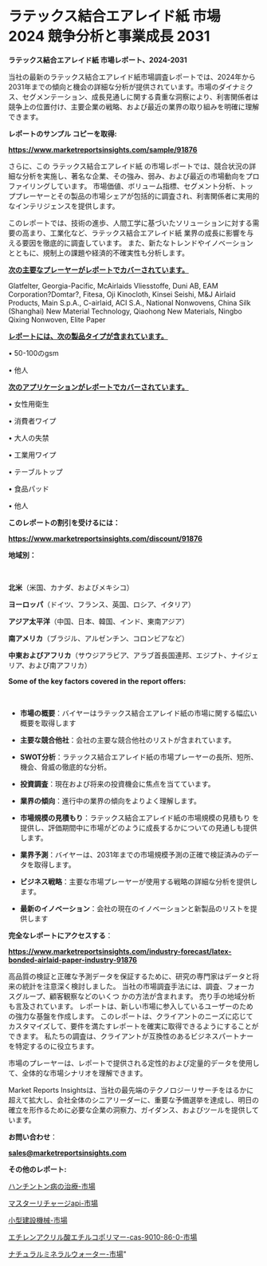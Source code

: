 # ラテックス結合エアレイド紙 市場 2024 競争分析と事業成長 2031

<strong>ラテックス結合エアレイド紙 市場レポート、2024-2031</strong>

当社の最新のラテックス結合エアレイド紙市場調査レポートでは、2024年から2031年までの傾向と機会の詳細な分析が提供されています。市場のダイナミクス、セグメンテーション、成長見通しに関する貴重な洞察により、利害関係者は競争上の位置付け、主要企業の戦略、および最近の業界の取り組みを明確に理解できます。



<strong>レポートのサンプル コピーを取得:</strong> <a href=https://www.marketreportsinsights.com/sample/91876>

<strong><u>https://www.marketreportsinsights.com/sample/91876</u></strong></a>

さらに、この ラテックス結合エアレイド紙 の市場レポートでは、競合状況の詳細な分析を実施し、著名な企業、その強み、弱み、および最近の市場動向をプロファイリングしています。 市場価値、ボリューム指標、セグメント分析、トッププレーヤーとその製品の市場シェアが包括的に調査され、利害関係者に実用的なインテリジェンスを提供します。

このレポートでは、技術の進歩、人間工学に基づいたソリューションに対する需要の高まり、工業化など、ラテックス結合エアレイド紙 業界の成長に影響を与える要因を徹底的に調査しています。 また、新たなトレンドやイノベーションとともに、規制上の課題や経済的不確実性も分析します。



<strong><u>次の主要なプレーヤーがレポートでカバーされています。</u></strong>

Glatfelter, Georgia-Pacific, McAirlaids Vliesstoffe, Duni AB, EAM Corporation?Domtar?, Fitesa, Oji Kinocloth, Kinsei Seishi, M&J Airlaid Products, Main S.p.A., C-airlaid, ACI S.A., National Nonwovens, China Silk (Shanghai) New Material Technology, Qiaohong New Materials, Ningbo Qixing Nonwoven, Elite Paper



<strong><u><b>レポートには、次の製品タイプが含まれています。</b></u></strong>

• 50-100のgsm

• 他人



<strong><u><b>次のアプリケーションがレポートでカバーされています。</b></u></strong>

• 女性用衛生

• 消費者ワイプ

• 大人の失禁

• 工業用ワイプ

• テーブルトップ

• 食品パッド

• 他人



<strong><b>このレポートの割引を受けるには：</b></strong>

<a href=https://www.marketreportsinsights.com/discount/91876>

<strong><u>https://www.marketreportsinsights.com/discount/91876</u></strong></a>



<strong>地域別：</strong>

<strong> </strong>



<strong>北米</strong>（米国、カナダ、およびメキシコ）



<strong>ヨーロッパ</strong>（ドイツ、フランス、英国、ロシア、イタリア）



<strong>アジア太平洋</strong>（中国、日本、韓国、インド、東南アジア）



<strong>南アメリカ</strong>（ブラジル、アルゼンチン、コロンビアなど）



<strong>中東およびアフリカ</strong>（サウジアラビア、アラブ首長国連邦、エジプト、ナイジェリア、および南アフリカ）



<strong>Some of the key factors covered in the report offers:</strong>

<strong> </strong>
<ul>
  <li>

<strong>市場の概要</strong>：バイヤーはラテックス結合エアレイド紙の市場に関する幅広い概要を取得します</li>
  <li>

<strong>主要な競合他社</strong>：会社の主要な競合他社のリストが含まれています。</li>
  <li>

<strong>SWOT分析</strong>：ラテックス結合エアレイド紙の市場プレーヤーの長所、短所、機会、脅威の徹底的な分析。</li>
  <li>

<strong>投資調査</strong>：現在および将来の投資機会に焦点を当てています。</li>
  <li>

<strong>業界の傾向</strong>：進行中の業界の傾向をよりよく理解します。</li>
  <li>

<strong>市場規模の見積もり</strong>：ラテックス結合エアレイド紙の市場規模の見積もり を提供し、評価期間中に市場がどのように成長するかについての見通しも提供します。</li>
  <li>

<strong>業界予測</strong>：バイヤーは、2031年までの市場規模予測の正確で検証済みのデータを取得します。</li>
  <li>

<strong>ビジネス戦略</strong>：主要な市場プレーヤーが使用する戦略の詳細な分析を提供します。</li>
  <li>

<strong>最新のイノベーション</strong>：会社の現在のイノベーションと新製品のリストを提供します</li>
</ul>


<strong>完全なレポートにアクセスする</strong>：

<a href=https://www.marketreportsinsights.com/industry-forecast/latex-bonded-airlaid-paper-industry-91876>

<strong><u>https://www.marketreportsinsights.com/industry-forecast/latex-bonded-airlaid-paper-industry-91876</u></strong></a>

高品質の検証と正確な予測データを保証するために、研究の専門家はデータと将来の統計を注意深く検討しました。 当社の市場調査手法には、調査、フォーカスグループ、顧客観察などのいくつ かの方法が含まれます。 売り手の地域分析も言及されています。 レポートは、新しい市場に参入しているユーザーのための強力な基盤を作成します。 このレポートは、クライアントのニーズに応じてカスタマイズして、要件を満たすレポートを確実に取得できるようにすることができます。 私たちの調査は、クライアントが互換性のあるビジネスパートナーを特定するのに役立ちます。

市場のプレーヤーは、レポートで提供される定性的および定量的データを使用して、全体的な市場シナリオを理解できます。

Market Reports Insightsは、当社の最先端のテクノロジーリサーチをはるかに超えて拡大し、会社全体のシニアリーダーに、重要な予備選挙を達成し、明日の確立を形作るために必要な企業の洞察力、ガイダンス、およびツールを提供しています。



<strong><b>お問い合わせ</b></strong>：

<a href=mailto:sales@marketreportsinsights.com>

<strong><u>sales@marketreportsinsights.com</u></strong></a>



<strong>その他のレポート:</strong>

<a href=https://www.linkedin.com/pulse/ハンチントン病の治療-市場-2023-収益と成長ドライバー-2030-pr-news-hub-yeq2f/>ハンチントン病の治療-市場</a>

<a href=https://www.linkedin.com/pulse/マスターリチャージapi-市場-2030-年までの需要に焦点を当てた-2023-年調査レポート-pr-news-hub-6odzf/>マスターリチャージapi-市場</a>

<a href=https://www.linkedin.com/pulse/小型建設機械-市場-2023-推進要因と成長機会-2030-consumer-connection-collective-360-gn4yc/>小型建設機械-市場</a>

<a href=https://www.linkedin.com/pulse/エチレンアクリル酸エチルコポリマー-cas-9010-86-0-市場-2023-推進要因と成長機会-2030-pr-news-hub-6bycf/>エチレンアクリル酸エチルコポリマー-cas-9010-86-0-市場</a>

<a href=https://www.linkedin.com/pulse/ナチュラルミネラルウォーター-市場-2023-推進要因と成長機会-2030-yqyjf/>ナチュラルミネラルウォーター-市場</a>"
